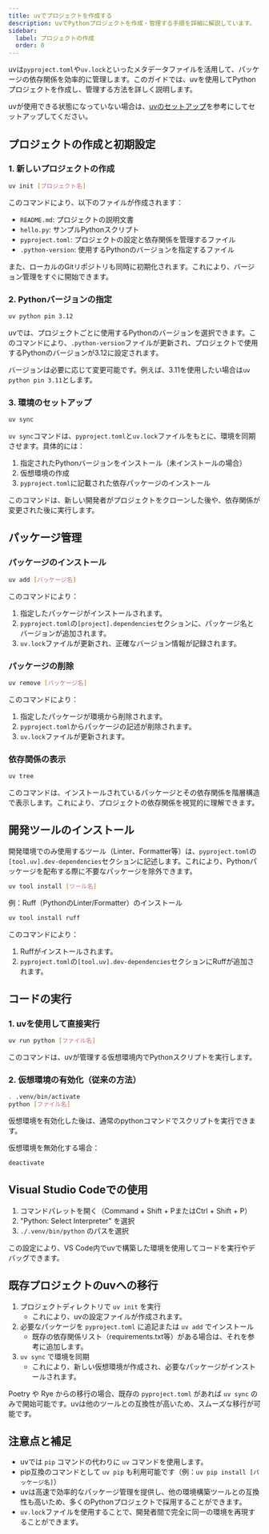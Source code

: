 ```yaml
---
title: uvでプロジェクトを作成する
description: uvでPythonプロジェクトを作成・管理する手順を詳細に解説しています。
sidebar:
  label: プロジェクトの作成
  order: 0
---
```


uvは`pyproject.toml`や`uv.lock`といったメタデータファイルを活用して、パッケージの依存関係を効率的に管理します。このガイドでは、uvを使用してPythonプロジェクトを作成し、管理する方法を詳しく説明します。

uvが使用できる状態になっていない場合は、[uvのセットアップ](../../environments/setup-uv/)を参考にしてセットアップしてください。

## プロジェクトの作成と初期設定

### 1. 新しいプロジェクトの作成

```bash
uv init [プロジェクト名]
```

このコマンドにより、以下のファイルが作成されます：

- `README.md`: プロジェクトの説明文書
- `hello.py`: サンプルPythonスクリプト
- `pyproject.toml`: プロジェクトの設定と依存関係を管理するファイル
- `.python-version`: 使用するPythonのバージョンを指定するファイル

また、ローカルのGitリポジトリも同時に初期化されます。これにより、バージョン管理をすぐに開始できます。

### 2. Pythonバージョンの指定

```bash
uv python pin 3.12
```

uvでは、プロジェクトごとに使用するPythonのバージョンを選択できます。このコマンドにより、`.python-version`ファイルが更新され、プロジェクトで使用するPythonのバージョンが3.12に設定されます。

バージョンは必要に応じて変更可能です。例えば、3.11を使用したい場合は`uv python pin 3.11`とします。

### 3. 環境のセットアップ

```bash
uv sync
```

`uv sync`コマンドは、`pyproject.toml`と`uv.lock`ファイルをもとに、環境を同期させます。具体的には：

1. 指定されたPythonバージョンをインストール（未インストールの場合）
2. 仮想環境の作成
3. `pyproject.toml`に記載された依存パッケージのインストール

このコマンドは、新しい開発者がプロジェクトをクローンした後や、依存関係が変更された後に実行します。

## パッケージ管理

### パッケージのインストール

```bash
uv add [パッケージ名]
```

このコマンドにより：

1. 指定したパッケージがインストールされます。
2. `pyproject.toml`の`[project].dependencies`セクションに、パッケージ名とバージョンが追加されます。
3. `uv.lock`ファイルが更新され、正確なバージョン情報が記録されます。

### パッケージの削除

```bash
uv remove [パッケージ名]
```

このコマンドにより：

1. 指定したパッケージが環境から削除されます。
2. `pyproject.toml`からパッケージの記述が削除されます。
3. `uv.lock`ファイルが更新されます。

### 依存関係の表示

```bash
uv tree
```

このコマンドは、インストールされているパッケージとその依存関係を階層構造で表示します。これにより、プロジェクトの依存関係を視覚的に理解できます。

## 開発ツールのインストール

開発環境でのみ使用するツール（Linter、Formatter等）は、`pyproject.toml`の`[tool.uv].dev-dependencies`セクションに記述します。これにより、Pythonパッケージを配布する際に不要なパッケージを除外できます。

```bash
uv tool install [ツール名]
```

例：Ruff（PythonのLinter/Formatter）のインストール

```bash
uv tool install ruff
```

このコマンドにより：

1. Ruffがインストールされます。
2. `pyproject.toml`の`[tool.uv].dev-dependencies`セクションにRuffが追加されます。

## コードの実行

### 1. uvを使用して直接実行

```bash
uv run python [ファイル名]
```

このコマンドは、uvが管理する仮想環境内でPythonスクリプトを実行します。

### 2. 仮想環境の有効化（従来の方法）

```bash
. .venv/bin/activate
python [ファイル名]
```

仮想環境を有効化した後は、通常のpythonコマンドでスクリプトを実行できます。

仮想環境を無効化する場合：

```bash
deactivate
```

## Visual Studio Codeでの使用

1. コマンドパレットを開く（Command + Shift + PまたはCtrl + Shift + P）
2. "Python: Select Interpreter" を選択
3. `./.venv/bin/python` のパスを選択

この設定により、VS Code内でuvで構築した環境を使用してコードを実行やデバッグできます。

## 既存プロジェクトのuvへの移行

1. プロジェクトディレクトリで `uv init` を実行
   - これにより、uvの設定ファイルが作成されます。
2. 必要なパッケージを `pyproject.toml` に追記または `uv add` でインストール
   - 既存の依存関係リスト（requirements.txt等）がある場合は、それを参考に追加します。
3. `uv sync` で環境を同期
   - これにより、新しい仮想環境が作成され、必要なパッケージがインストールされます。

Poetry や Rye からの移行の場合、既存の `pyproject.toml` があれば `uv sync` のみで開始可能です。uvは他のツールとの互換性が高いため、スムーズな移行が可能です。

## 注意点と補足

- uvでは `pip` コマンドの代わりに `uv` コマンドを使用します。
- pip互換のコマンドとして `uv pip` も利用可能です（例：`uv pip install [パッケージ名]`）
- uvは高速で効率的なパッケージ管理を提供し、他の環境構築ツールとの互換性も高いため、多くのPythonプロジェクトで採用することができます。
- `uv.lock`ファイルを使用することで、開発者間で完全に同一の環境を再現することができます。
